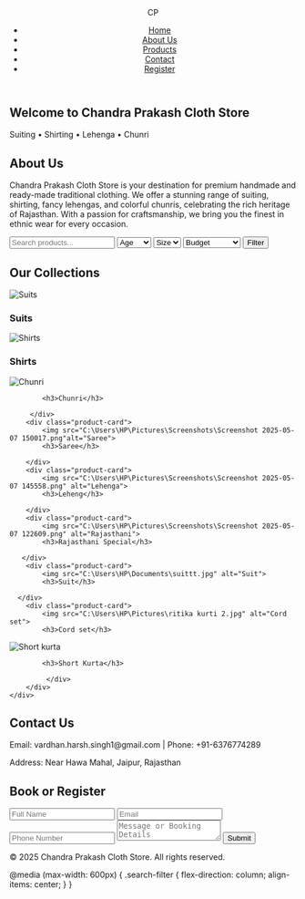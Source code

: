 <!DOCTYPE html>
<html lang="en">
<head>
    <meta charset="UTF-8">
    <title>Chandra Prakash Cloth Store</title>
    <link rel="stylesheet" href="styles.css">
    <link href="https://fonts.googleapis.com/css2?family=Tangerine&family=Lato&display=swap" rel="stylesheet">
</head>
<body>

<header>
    <div class="logo">CP</div>
    <nav>
        <ul>
            <li><a href="#home">Home</a></li>
            <li><a href="#about">About Us</a></li>
            <li><a href="#products">Products</a></li>
            <li><a href="#contact">Contact</a></li>
            <li><a href="#register">Register</a></li>
        </ul>
    </nav>
</header>

<section id="home" class="hero">
    <h1>Welcome to Chandra Prakash Cloth Store</h1>
    <p>Suiting • Shirting • Lehenga • Chunri</p>
</section>

<section id="about" class="about">
    <h2>About Us</h2>
    <p>Chandra Prakash Cloth Store is your destination for premium handmade and ready-made traditional clothing. We offer a stunning range of suiting, shirting, fancy lehengas, and colorful chunris, celebrating the rich heritage of Rajasthan. With a passion for craftsmanship, we bring you the finest in ethnic wear for every occasion.</p>
</section>

<section class="search-filter">
    <input type="text" placeholder="Search products..." id="search">
    <select id="age">
        <option value="">Age</option>
        <option>Kids</option>
        <option>Teens</option>
        <option>Adults</option>
    </select>
    <select id="size">
        <option value="">Size</option>
        <option>S</option>
        <option>M</option>
        <option>L</option>
        <option>XL</option>
    </select>
    <select id="price">
        <option value="">Budget</option>
        <option>Under ₹500</option>
        <option>₹500-₹1000</option>
        <option>Above ₹1000</option>
    </select>
    <button>Filter</button>
</section>

<section id="products" class="products">
    <h2>Our Collections</h2>
    <div class="product-grid">
        <div class="product-card">
            <img src="C:\Users\HP\Pictures\Screenshots\Screenshot 2025-05-07 122731.png" alt="Suits">
            <h3>Suits</h3>
        </div>
        <div class="product-card">
            <img src="C:\Users\HP\Pictures\Screenshots\Screenshot 2025-05-07 140403.png" alt="Shirts">
            <h3>Shirts</h3>
            </div>
        <div class="product-card">
            <img src="C:\Users\HP\Pictures\Screenshots\Screenshot 2025-05-07 144324.png" alt="Chunri">
            
            <h3>Chunri</h3>

         </div>
        <div class="product-card">
            <img src="C:\Users\HP\Pictures\Screenshots\Screenshot 2025-05-07 150017.png"alt="Saree">
            <h3>Saree</h3>

        </div>
        <div class="product-card">
            <img src="C:\Users\HP\Pictures\Screenshots\Screenshot 2025-05-07 145558.png" alt="Lehenga">
            <h3>Leheng</h3>
               
        </div>
        <div class="product-card">
            <img src="C:\Users\HP\Pictures\Screenshots\Screenshot 2025-05-07 122609.png" alt="Rajasthani">
            <h3>Rajasthani Special</h3>
       
       </div>
        <div class="product-card">
            <img src="C:\Users\HP\Documents\suittt.jpg" alt="Suit">
            <h3>Suit</h3>
      
      </div>
        <div class="product-card">
            <img src="C:\Users\HP\Pictures\ritika kurti 2.jpg" alt="Cord set">
            <h3>Cord set</h3>
 </div>
        <div class="product-card">
            <img src="C:\Users\HP\Pictures\short kurta 2.jpg" alt="Short kurta">
            
            <h3>Short Kurta</h3>

             </div>
        </div>
    </div>
</section>

<section id="contact" class="contact">
    <h2>Contact Us</h2>
    <p>Email: vardhan.harsh.singh1@gmail.com | Phone: +91-6376774289</p>
    <p>Address: Near Hawa Mahal, Jaipur, Rajasthan</p>
</section>

<section id="register" class="register">
    <h2>Book or Register</h2>
    <form>
        <input type="text" placeholder="Full Name" required>
        <input type="email" placeholder="Email" required>
        <input type="tel" placeholder="Phone Number" required>
        <textarea placeholder="Message or Booking Details" required></textarea>
        <button type="submit">Submit</button>
    </form>
</section>

<footer>
    <p>&copy; 2025 Chandra Prakash Cloth Store. All rights reserved.</p>
</footer>

<script>
    document.querySelectorAll('nav a').forEach(anchor => {
        anchor.addEventListener('click', function(e) {
            e.preventDefault();
            document.querySelector(this.getAttribute('href')).scrollIntoView({
                behavior: 'smooth'
            });
        });
    });
</script>

</body>
</html>

   
  


 

@media (max-width: 600px) {
    .search-filter {
        flex-direction: column;
        align-items: center;
    }
}
